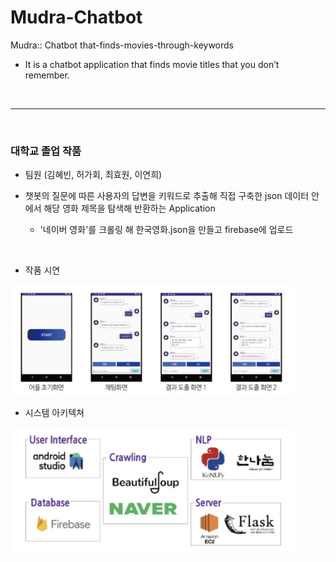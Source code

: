 # Mudra-Chatbot
Mudra:: Chatbot that-finds-movies-through-keywords
- It is a chatbot application that finds movie titles that you don’t remember.

<br>

---
<br>

### 대학교 졸업 작품
- 팀원 (김혜빈, 허가회, 최효원, 이연희)

- 챗봇의 질문에 따른 사용자의 답변을 키워드로 추출해 직접 구축한 json 데이터 안에서 해당 영화 제목을 탐색해 반환하는 Application
    - '네이버 영화'를 크롤링 해 한국영화.json을 만들고 firebase에 업로드

<br>

- 작품 시연
<img src='./img_data/demo.png' width=90%>

<br>

- 시스템 아키텍쳐
<img src='./img_data/architecture.png' width=90%>